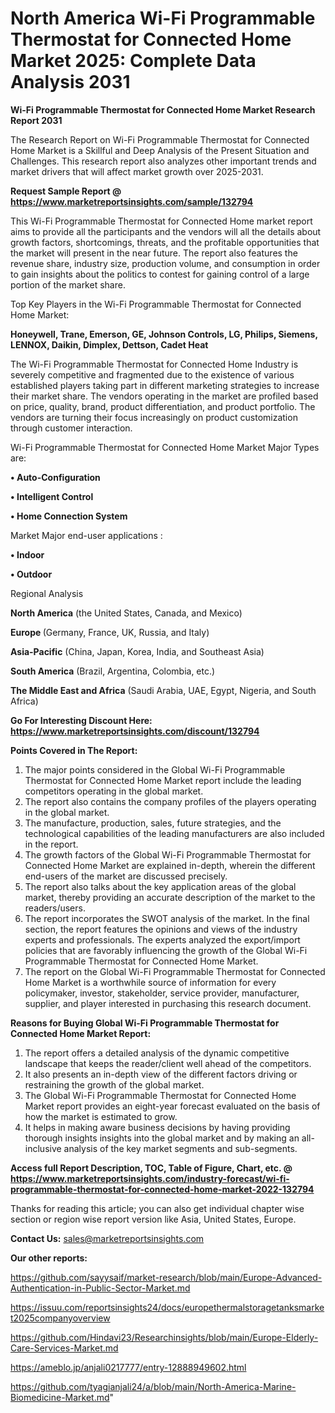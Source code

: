 # North America Wi-Fi Programmable Thermostat for Connected Home Market 2025: Complete Data Analysis 2031

<strong>Wi-Fi Programmable Thermostat for Connected Home Market Research Report 2031</strong>

The Research Report on Wi-Fi Programmable Thermostat for Connected Home Market is a Skillful and Deep Analysis of the Present Situation and Challenges. This research report also analyzes other important trends and market drivers that will affect market growth over 2025-2031.

<strong>Request Sample Report @ <a href=https://www.marketreportsinsights.com/sample/132794>https://www.marketreportsinsights.com/sample/132794</a></strong>

This Wi-Fi Programmable Thermostat for Connected Home market report aims to provide all the participants and the vendors will all the details about growth factors, shortcomings, threats, and the profitable opportunities that the market will present in the near future. The report also features the revenue share, industry size, production volume, and consumption in order to gain insights about the politics to contest for gaining control of a large portion of the market share.

Top Key Players in the Wi-Fi Programmable Thermostat for Connected Home Market:

<strong>Honeywell, Trane, Emerson, GE, Johnson Controls, LG, Philips, Siemens, LENNOX, Daikin, Dimplex, Dettson, Cadet Heat</strong>

The Wi-Fi Programmable Thermostat for Connected Home Industry is severely competitive and fragmented due to the existence of various established players taking part in different marketing strategies to increase their market share. The vendors operating in the market are profiled based on price, quality, brand, product differentiation, and product portfolio. The vendors are turning their focus increasingly on product customization through customer interaction.

Wi-Fi Programmable Thermostat for Connected Home Market Major Types are:

<strong>• Auto-Configuration

• Intelligent Control

• Home Connection System</strong>

Market Major end-user applications :

<strong>• Indoor

• Outdoor</strong>

Regional Analysis

</u><strong><b>North America</b></strong> (the United States, Canada, and Mexico)

<strong><b>Europe </b></strong>(Germany, France, UK, Russia, and Italy)

<strong><b>Asia-Pacific</b></strong> (China, Japan, Korea, India, and Southeast Asia)

<strong><b>South America</b></strong> (Brazil, Argentina, Colombia, etc.)

<strong><b>The Middle East and Africa</b></strong> (Saudi Arabia, UAE, Egypt, Nigeria, and South Africa)

<strong>Go For Interesting Discount Here: <a href=https://www.marketreportsinsights.com/discount/132794>https://www.marketreportsinsights.com/discount/132794</a></strong>

<strong>Points Covered in The Report:</strong>
<ol>
  <li>The major points considered in the Global Wi-Fi Programmable Thermostat for Connected Home Market report include the leading competitors operating in the global market.</li>
  <li>The report also contains the company profiles of the players operating in the global market.</li>
  <li>The manufacture, production, sales, future strategies, and the technological capabilities of the leading manufacturers are also included in the report.</li>
  <li>The growth factors of the Global Wi-Fi Programmable Thermostat for Connected Home Market are explained in-depth, wherein the different end-users of the market are discussed precisely.</li>
  <li>The report also talks about the key application areas of the global market, thereby providing an accurate description of the market to the readers/users.</li>
  <li>The report incorporates the SWOT analysis of the market. In the final section, the report features the opinions and views of the industry experts and professionals. The experts analyzed the export/import policies that are favorably influencing the growth of the Global Wi-Fi Programmable Thermostat for Connected Home Market.</li>
  <li>The report on the Global Wi-Fi Programmable Thermostat for Connected Home Market is a worthwhile source of information for every policymaker, investor, stakeholder, service provider, manufacturer, supplier, and player interested in purchasing this research document.</li>
</ol>
<strong>Reasons for Buying Global Wi-Fi Programmable Thermostat for Connected Home Market Report:</strong>

<ol>
  <li>The report offers a detailed analysis of the dynamic competitive landscape that keeps the reader/client well ahead of the competitors.</li>
  <li>It also presents an in-depth view of the different factors driving or restraining the growth of the global market.</li>
  <li>The Global Wi-Fi Programmable Thermostat for Connected Home Market report provides an eight-year forecast evaluated on the basis of how the market is estimated to grow.</li>
  <li>It helps in making aware business decisions by having providing thorough insights insights into the global market and by making an all-inclusive analysis of the key market segments and sub-segments.</li>
</ol>
<strong>Access full Report Description, TOC, Table of Figure, Chart, etc. @ <a href=https://www.marketreportsinsights.com/industry-forecast/wi-fi-programmable-thermostat-for-connected-home-market-2022-132794>https://www.marketreportsinsights.com/industry-forecast/wi-fi-programmable-thermostat-for-connected-home-market-2022-132794</a></strong>


Thanks for reading this article; you can also get individual chapter wise section or region wise report version like Asia, United States, Europe.

<strong>Contact Us:</strong>
sales@marketreportsinsights.com

<strong>Our other reports:</strong>

<a href=https://github.com/sayysaif/market-research/blob/main/Europe-Advanced-Authentication-in-Public-Sector-Market.md>https://github.com/sayysaif/market-research/blob/main/Europe-Advanced-Authentication-in-Public-Sector-Market.md</a>

<a href=https://issuu.com/reportsinsights24/docs/europethermalstoragetanksmarket2025companyoverview>https://issuu.com/reportsinsights24/docs/europethermalstoragetanksmarket2025companyoverview</a>

<a href=https://github.com/Hindavi23/Researchinsights/blob/main/Europe-Elderly-Care-Services-Market.md>https://github.com/Hindavi23/Researchinsights/blob/main/Europe-Elderly-Care-Services-Market.md</a>

<a href=https://ameblo.jp/anjali0217777/entry-12888949602.html>https://ameblo.jp/anjali0217777/entry-12888949602.html</a>

<a href=https://github.com/tyagianjali24/a/blob/main/North-America-Marine-Biomedicine-Market.md>https://github.com/tyagianjali24/a/blob/main/North-America-Marine-Biomedicine-Market.md</a>"
